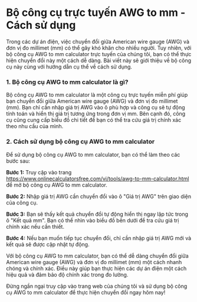 Bộ công cụ trực tuyến AWG to mm - Cách sử dụng
==============================================

Trong các dự án điện, việc chuyển đổi giữa American wire gauge (AWG) và đơn vị đo millimet (mm) có thể gây khó khăn cho nhiều người. Tuy nhiên, với bộ công cụ AWG to mm calculator trực tuyến của chúng tôi, bạn có thể thực hiện chuyển đổi này một cách dễ dàng. Bài viết này sẽ giới thiệu về bộ công cụ này cùng với hướng dẫn cụ thể về cách sử dụng.

### 1. Bộ công cụ AWG to mm calculator là gì?

Bộ công cụ AWG to mm calculator là một công cụ trực tuyến miễn phí giúp bạn chuyển đổi giữa American wire gauge (AWG) và đơn vị đo millimet (mm). Bạn chỉ cần nhập giá trị AWG vào ô phù hợp và công cụ sẽ tự động tính toán và hiển thị giá trị tương ứng trong đơn vị mm. Bên cạnh đó, công cụ cũng cung cấp biểu đồ chi tiết để bạn có thể tra cứu giá trị chính xác theo nhu cầu của mình.

### 2. Cách sử dụng bộ công cụ AWG to mm calculator

Để sử dụng bộ công cụ AWG to mm calculator, bạn có thể làm theo các bước sau:

**Bước 1:** Truy cập vào trang <https://www.onlinecalculatorsfree.com/vi/tools/awg-to-mm-calculator.html> để mở bộ công cụ AWG to mm calculator.

**Bước 2:** Nhập giá trị AWG cần chuyển đổi vào ô "Giá trị AWG" trên giao diện của công cụ.

**Bước 3:** Bạn sẽ thấy kết quả chuyển đổi tự động hiển thị ngay lập tức trong ô "Kết quả mm". Bạn có thể nhìn vào biểu đồ bên dưới để tra cứu giá trị chính xác nếu cần thiết.

**Bước 4:** Nếu bạn muốn tiếp tục chuyển đổi, chỉ cần nhập giá trị AWG mới và kết quả sẽ được cập nhật tự động.

Với bộ công cụ AWG to mm calculator, bạn có thể dễ dàng chuyển đổi giữa American wire gauge (AWG) và đơn vị đo millimet (mm) một cách nhanh chóng và chính xác. Điều này giúp bạn thực hiện các dự án điện một cách hiệu quả và đảm bảo độ chính xác trong đo lường.

Đừng ngần ngại truy cập vào trang web của chúng tôi và sử dụng bộ công cụ AWG to mm calculator để thực hiện chuyển đổi ngay hôm nay!
